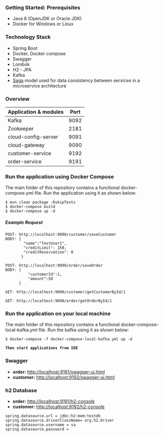 
### Getting Started: Prerequisites

- Java 8 (OpenJDK or Oracle JDK)
- Docker for Windows or Linux

### Technology Stack
- Spring Boot
- Docker, Docker compose  
- Swagger
- Lombok
- H2 - JPA
- Kafka
- [Saga](https://microservices.io/patterns/data/saga.html) model used for data consistency between services in a microservice architecture

### Overview

| Application & modules         | Port |
|-------------------------------|------|
| Kafka                         | 9092 |
| Zookeeper                     | 2181 |
| cloud-config-server           | 9091 | 
| cloud-gateway                 | 9090 |
| customer-service              | 9192 | 
| order-service                 | 9191 |

### Run the application using Docker Compose
The main folder of this repository contains a functional docker-compose.yml file. Run the application using it as shown below:

```
$ mvn clean package -DskipTests
$ docker-compose build
$ docker-compose up -d
```

##### Example Request
```
POST- http://localhost:9090/customer/saveCustomer
BODY: {
        "name":"TestUser1",
        "creditLimit": 150,
        "creditReservation": 0
       }

POST- http://localhost:9090/order/saveOrder
BODY: {
          "customerId":1,
          "amount":50
      }

GET- http://localhost:9090/customer/getCustomerById/1

GET- http://localhost:9090/order/getOrderById/1

```

### Run the application on your local machine 
The main folder of this repository contains a functional docker-compose-local-kafka.yml file. Run the kafka using it as shown below:

```
$ docker-compose -f docker-compose-local-kafka.yml up -d
```

**`Then start applications from IDE`**

### Swagger 

- **order:** [http://localhost:9191/swagger-ui.html](http://localhost:9191/swagger-ui.html)
- **customer:** [http://localhost:9192/swagger-ui.html](http://localhost:9192/swagger-ui.html)

### h2 Database 

- **order:** [http://localhost:9191/h2-console](http://localhost:9191/h2-console)
- **customer:** [http://localhost:9192/h2-console](http://localhost:9192/h2-console)
```
spring.datasource.url = jdbc:h2:mem:testdb
spring.datasource.driverClassName= org.h2.Driver
spring.datasource.username = sa				
spring.datasource.password = 
```




